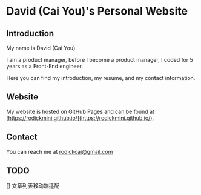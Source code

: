 # David (Cai You)'s Personal Website
## Introduction
My name is David (Cai You).

I am a product manager, before I become a product manager, I coded for  5 years as a Front-End engineer.

Here you can find my introduction, my resume, and my contact information.

## Website
My website is hosted on GitHub Pages and can be found at [https://rodickmini.github.io/](https://rodickmini.github.io/).

## Contact
You can reach me at [rodickcai@gmail.com](mailto:rodickcai@gmail.com)

## TODO

[] 文章列表移动端适配



